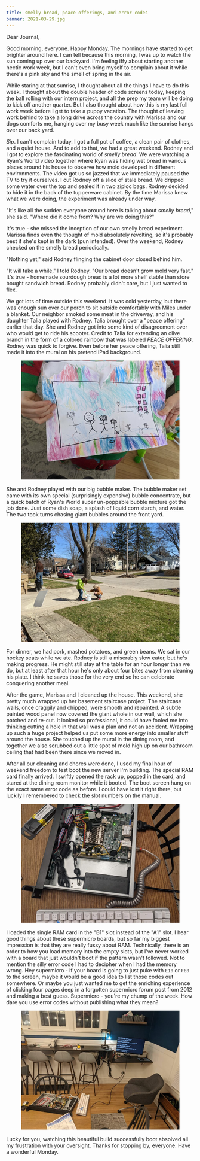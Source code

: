```yaml
---
title: smelly bread, peace offerings, and error codes
banner: 2021-03-29.jpg
---
```


Dear Journal,

Good morning, everyone.  Happy Monday.  The mornings have started to
get brighter around here.  I can tell because this morning, I was up
to watch the sun coming up over our backyard.  I'm feeling iffy about
starting another hectic work week, but I can't even bring myself to
complain about it while there's a pink sky and the smell of spring in
the air.

While staring at that sunrise, I thought about all the things I have
to do this week.  I thought about the double header of code screens
today, keeping the ball rolling with our intern project, and all the
prep my team will be doing to kick off another quarter.  But I also
thought about how this is my last full work week before I get to take
a puppy vacation.  The thought of leaving work behind to take a long
drive across the country with Marissa and our dogs comforts me,
hanging over my busy week much like the sunrise hangs over our back
yard.

_Sip_.  I can't complain today.  I got a full pot of coffee, a clean
pair of clothes, and a quiet house.  And to add to that, we had a
great weekend.  Rodney and I got to explore the fascinating world of
_smelly bread_.  We were watching a Ryan's World video together where
Ryan was hiding wet bread in various places around his house to
observe how mold developed in different environments.  The video got
us so jazzed that we immediately paused the TV to try it ourselves.  I
cut Rodney off a slice of stale bread.  We dripped some water over the
top and sealed it in two ziploc bags.  Rodney decided to hide it in
the back of the tupperware cabinet.  By the time Marissa knew what we
were doing, the experiment was already under way.

"It's like all the sudden everyone around here is talking about
_smelly bread_," she said.  "Where did it come from?  Why are we doing
this?"

It's true - she missed the inception of our own smelly bread
experiment.  Marissa finds even the thought of mold absolutely
revolting, so it's probably best if she's kept in the dark (pun
intended).  Over the weekend, Rodney checked on the smelly bread
periodically.

"Nothing yet," said Rodney flinging the cabinet door closed behind
him.

"It will take a while," I told Rodney.  "Our bread doesn't grow mold
very fast."  It's true - homemade sourdough bread is a lot more shelf
stable than store bought sandwich bread.  Rodney probably didn't care,
but I just wanted to flex.

We got lots of time outside this weekend.  It was cold yesterday, but
there was enough sun over our porch to sit outside comfortably with
Miles under a blanket.  Our neighbor smoked some meat in the driveway,
and his daughter Talia played with Rodney.  Talia brought over a
"peace offering" earlier that day.  She and Rodney got into some kind
of disagreement over who would get to ride his scooter.  Credit to
Talia for extending an olive branch in the form of a colored rainbow
that was labeled _PEACE OFFERING_.  Rodney was quick to forgive.  Even
before her peace offering, Talia still made it into the mural on his
pretend iPad background.

<figure>
<a href="/images/2021-03-29-ipad.jpg">
<img alt="2021 03 29 ipad" src="/images/2021-03-29-ipad.jpg"/>
</a>
</figure>

She and Rodney played with our big bubble maker.  The bubble maker set
came with its own special (surprisingly expensive) bubble concentrate,
but a quick batch of Ryan's World super un-poppable bubble mixture got
the job done.  Just some dish soap, a splash of liquid corn starch,
and water.  The two took turns chasing giant bubbles around the front
yard.

<figure>
<a href="/images/2021-03-29-bubbles.jpg">
<img alt="2021 03 29 bubbles" src="/images/2021-03-29-bubbles.jpg"/>
</a>
</figure>

For dinner, we had pork, mashed potatoes, and green beans.  We sat in
our hockey seats while we ate.  Rodney is still a miserably slow
eater, but he's making progress.  He might still stay at the table for
an hour longer than we do, but at least after that hour he's only
about four bites away from cleaning his plate.  I think he saves those
for the very end so he can celebrate conquering another meal.

After the game, Marissa and I cleaned up the house.  This weekend, she
pretty much wrapped up her basement staircase project.  The staircase
walls, once craggily and chipped, were smooth and repainted.  A subtle
painted wood panel now covered the giant whole in our wall, which she
patched and re-cut.  It looked so professional, it could have fooled
me into thinking cutting a hole in that wall was a plan and not an
accident.  Wrapping up such a huge project helped us put some more
energy into smaller stuff around the house.  She touched up the mural
in the dining room, and together we also scrubbed out a little spot of
mold high up on our bathroom ceiling that had been there since we
moved in.

After all our cleaning and chores were done, I used my final hour of
weekend freedom to test boot the new server I'm building.  The special
RAM card finally arrived.  I swiftly opened the rack up, popped in the
card, and stared at the dining room monitor while it booted.  The boot
screen hung on the exact same error code as before.  I could have lost
it right there, but luckily I remembered to check the slot numbers on
the manual.

<figure>
<a href="/images/2021-03-29-board-1.jpg">
<img alt="2021 03 29 board 1" src="/images/2021-03-29-board-1.jpg"/>
</a>
</figure>

I loaded the single RAM card in the "B1" slot instead of the "A1"
slot.  I hear good things about these supermicro boards, but so far my
biggest impression is that they are really fussy about RAM.
Technically, there is an order to how you load memory into the empty
slots, but I've never worked with a board that just wouldn't boot if
the pattern wasn't followed.  Not to mention the silly error code I
had to decipher when I had the memory wrong.  Hey supermicro - if your
board is going to just puke with `E10` or `F80` to the screen, maybe
it would be a good idea to list those codes out somewhere.  Or maybe
you just wanted me to get the enriching experience of clicking four
pages deep in a forgotten supermicro forum post from 2012 and making a
best guess.  Supermicro - you're my chump of the week.  How dare you
use error codes without publishing what they mean?

<figure>
<a href="/images/2021-03-29-board-2.jpg">
<img alt="2021 03 29 2" src="/images/2021-03-29-board-2.jpg"/>
</a>
</figure>

Lucky for you, watching this beautiful build successfully boot
absolved all my frustration with your oversight.  Thanks for stopping
by, everyone.  Have a wonderful Monday.
